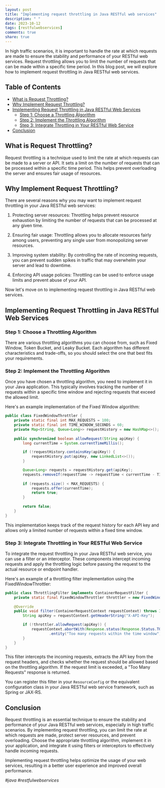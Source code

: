 ```yaml
---
layout: post
title: "Implementing request throttling in Java RESTful web services"
description: " "
date: 2023-10-12
tags: [restfulwebservices]
comments: true
share: true
---
```


In high traffic scenarios, it is important to handle the rate at which requests are made to ensure the stability and performance of your RESTful web services. Request throttling allows you to limit the number of requests that can be made within a specific time period. In this blog post, we will explore how to implement request throttling in Java RESTful web services.

## Table of Contents
- [What is Request Throttling?](#what-is-request-throttling)
- [Why Implement Request Throttling?](#why-implement-request-throttling)
- [Implementing Request Throttling in Java RESTful Web Services](#implementing-request-throttling-in-java-restful-web-services)
  - [Step 1: Choose a Throttling Algorithm](#step-1-choose-a-throttling-algorithm)
  - [Step 2: Implement the Throttling Algorithm](#step-2-implement-the-throttling-algorithm)
  - [Step 3: Integrate Throttling in Your RESTful Web Service](#step-3-integrate-throttling-in-your-restful-web-service)
- [Conclusion](#conclusion)

## What is Request Throttling?
Request throttling is a technique used to limit the rate at which requests can be made to a server or API. It sets a limit on the number of requests that can be processed within a specific time period. This helps prevent overloading the server and ensures fair usage of resources.

## Why Implement Request Throttling?
There are several reasons why you may want to implement request throttling in your Java RESTful web services:

1. Protecting server resources: Throttling helps prevent resource exhaustion by limiting the number of requests that can be processed at any given time.

2. Ensuring fair usage: Throttling allows you to allocate resources fairly among users, preventing any single user from monopolizing server resources.

3. Improving system stability: By controlling the rate of incoming requests, you can prevent sudden spikes in traffic that may overwhelm your server and lead to downtime.

4. Enforcing API usage policies: Throttling can be used to enforce usage limits and prevent abuse of your API.

Now let's move on to implementing request throttling in Java RESTful web services.

## Implementing Request Throttling in Java RESTful Web Services

### Step 1: Choose a Throttling Algorithm
There are various throttling algorithms you can choose from, such as Fixed Window, Token Bucket, and Leaky Bucket. Each algorithm has different characteristics and trade-offs, so you should select the one that best fits your requirements.

### Step 2: Implement the Throttling Algorithm
Once you have chosen a throttling algorithm, you need to implement it in your Java application. This typically involves tracking the number of requests within a specific time window and rejecting requests that exceed the allowed limit.

Here's an example implementation of the Fixed Window algorithm:

```java
public class FixedWindowThrottler {
    private static final int MAX_REQUESTS = 100;
    private static final int TIME_WINDOW_SECONDS = 60;
    private Map<String, Queue<Long>> requestHistory = new HashMap<>();
    
    public synchronized boolean allowRequest(String apiKey) {
        long currentTime = System.currentTimeMillis();

        if (!requestHistory.containsKey(apiKey)) {
            requestHistory.put(apiKey, new LinkedList<>());
        }

        Queue<Long> requests = requestHistory.get(apiKey);
        requests.removeIf(requestTime -> requestTime < currentTime - TIME_WINDOW_SECONDS * 1000);
        
        if (requests.size() < MAX_REQUESTS) {
            requests.offer(currentTime);
            return true;
        }
        
        return false;
    }
}
```

This implementation keeps track of the request history for each API key and allows only a limited number of requests within a fixed time window.

### Step 3: Integrate Throttling in Your RESTful Web Service
To integrate the request throttling in your Java RESTful web service, you can use a filter or an interceptor. These components intercept incoming requests and apply the throttling logic before passing the request to the actual resource or endpoint handler.

Here's an example of a throttling filter implementation using the FixedWindowThrottler:

```java
public class ThrottlingFilter implements ContainerRequestFilter {
    private static final FixedWindowThrottler throttler = new FixedWindowThrottler();
    
    @Override
    public void filter(ContainerRequestContext requestContext) throws IOException {
        String apiKey = requestContext.getHeaderString("X-API-Key");

        if (!throttler.allowRequest(apiKey)) {
            requestContext.abortWith(Response.status(Response.Status.TOO_MANY_REQUESTS)
                    .entity("Too many requests within the time window").build());
        }
    }
}
```

This filter intercepts the incoming requests, extracts the API key from the request headers, and checks whether the request should be allowed based on the throttling algorithm. If the request limit is exceeded, a "Too Many Requests" response is returned.

You can register this filter in your `ResourceConfig` or the equivalent configuration class in your Java RESTful web service framework, such as Spring or JAX-RS.

## Conclusion
Request throttling is an essential technique to ensure the stability and performance of your Java RESTful web services, especially in high traffic scenarios. By implementing request throttling, you can limit the rate at which requests are made, protect server resources, and prevent overloading. Choose the appropriate throttling algorithm, implement it in your application, and integrate it using filters or interceptors to effectively handle incoming requests.

Implementing request throttling helps optimize the usage of your web services, resulting in a better user experience and improved overall performance.

*#java #restfulwebservices*